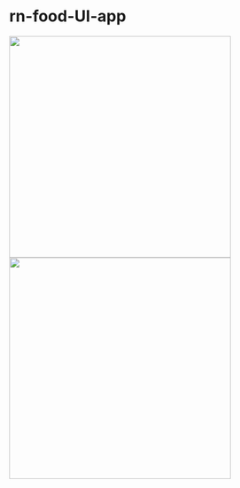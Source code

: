 # rn-food-UI-app

<div>
  <img height="400px" src="https://res.cloudinary.com/tuananh18/image/upload/v1631774005/jufn4hut3abqz2f48xk5.png" />
  <img height="400px" src="https://res.cloudinary.com/tuananh18/image/upload/v1631774057/uyvsk2eyg5vabuizyxan.png" />
</div>


